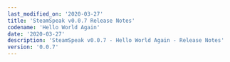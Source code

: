 ```yaml
---
last_modified_on: '2020-03-27'
title: 'SteamSpeak v0.0.7 Release Notes'
codename: 'Hello World Again'
date: '2020-03-27'
description: 'SteamSpeak v0.0.7 - Hello World Again - Release Notes'
version: '0.0.7'
---
```

